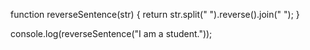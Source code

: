 function reverseSentence(str) {
  return str.split(" ").reverse().join(" ");
}

console.log(reverseSentence("I am a student."));
